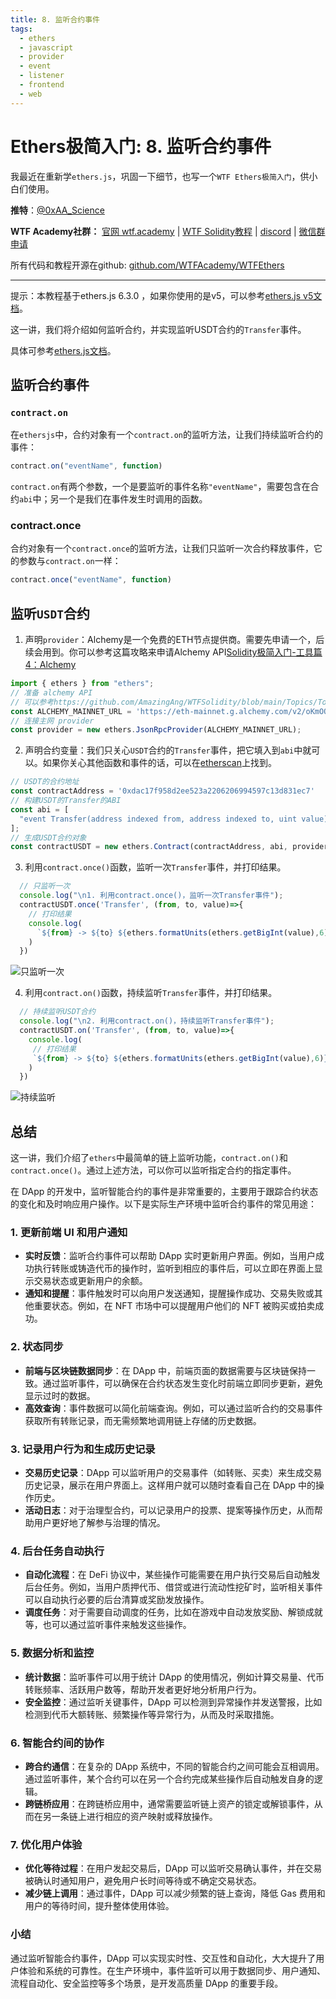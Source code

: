 ```yaml
---
title: 8. 监听合约事件
tags:
  - ethers
  - javascript
  - provider
  - event
  - listener
  - frontend
  - web
---
```


# Ethers极简入门: 8. 监听合约事件

我最近在重新学`ethers.js`，巩固一下细节，也写一个`WTF Ethers极简入门`，供小白们使用。

**推特**：[@0xAA_Science](https://twitter.com/0xAA_Science)

**WTF Academy社群：** [官网 wtf.academy](https://wtf.academy) | [WTF Solidity教程](https://github.com/AmazingAng/WTF-Solidity) | [discord](https://discord.gg/5akcruXrsk) | [微信群申请](https://docs.google.com/forms/d/e/1FAIpQLSe4KGT8Sh6sJ7hedQRuIYirOoZK_85miz3dw7vA1-YjodgJ-A/viewform?usp=sf_link)

所有代码和教程开源在github: [github.com/WTFAcademy/WTFEthers](https://github.com/WTFAcademy/WTF-Ethers)

-----

提示：本教程基于ethers.js 6.3.0 ，如果你使用的是v5，可以参考[ethers.js v5文档](https://docs.ethers.io/v5/)。

这一讲，我们将介绍如何监听合约，并实现监听USDT合约的`Transfer`事件。

具体可参考[ethers.js文档](https://docs.ethers.org/v6/api/contract/#ContractEvent)。

## 监听合约事件

### `contract.on`
在`ethersjs`中，合约对象有一个`contract.on`的监听方法，让我们持续监听合约的事件：

```js
contract.on("eventName", function)
```
`contract.on`有两个参数，一个是要监听的事件名称`"eventName"`，需要包含在合约`abi`中；另一个是我们在事件发生时调用的函数。

### contract.once

合约对象有一个`contract.once`的监听方法，让我们只监听一次合约释放事件，它的参数与`contract.on`一样：

```js
contract.once("eventName", function)
```

## 监听`USDT`合约

1. 声明`provider`：Alchemy是一个免费的ETH节点提供商。需要先申请一个，后续会用到。你可以参考这篇攻略来申请Alchemy API[Solidity极简入门-工具篇4：Alchemy](https://github.com/AmazingAng/WTFSolidity/blob/main/Topics/Tools/TOOL04_Alchemy/readme.md )

  ```js
  import { ethers } from "ethers";
  // 准备 alchemy API  
  // 可以参考https://github.com/AmazingAng/WTFSolidity/blob/main/Topics/Tools/TOOL04_Alchemy/readme.md 
  const ALCHEMY_MAINNET_URL = 'https://eth-mainnet.g.alchemy.com/v2/oKmOQKbneVkxgHZfibs-iFhIlIAl6HDN';
  // 连接主网 provider
  const provider = new ethers.JsonRpcProvider(ALCHEMY_MAINNET_URL);
  ```

2. 声明合约变量：我们只关心`USDT`合约的`Transfer`事件，把它填入到`abi`中就可以。如果你关心其他函数和事件的话，可以在[etherscan](https://etherscan.io/address/0xdac17f958d2ee523a2206206994597c13d831ec7#code)上找到。

  ```js
  // USDT的合约地址
  const contractAddress = '0xdac17f958d2ee523a2206206994597c13d831ec7'
  // 构建USDT的Transfer的ABI
  const abi = [
    "event Transfer(address indexed from, address indexed to, uint value)"
  ];
  // 生成USDT合约对象
  const contractUSDT = new ethers.Contract(contractAddress, abi, provider);
  ```

3. 利用`contract.once()`函数，监听一次`Transfer`事件，并打印结果。

  ```js
    // 只监听一次
    console.log("\n1. 利用contract.once()，监听一次Transfer事件");
    contractUSDT.once('Transfer', (from, to, value)=>{
      // 打印结果
      console.log(
        `${from} -> ${to} ${ethers.formatUnits(ethers.getBigInt(value),6)}`
      )
    })
  ```
  ![只监听一次](img/8-1.png)

4. 利用`contract.on()`函数，持续监听`Transfer`事件，并打印结果。
  ```js
    // 持续监听USDT合约
    console.log("\n2. 利用contract.on()，持续监听Transfer事件");
    contractUSDT.on('Transfer', (from, to, value)=>{
      console.log(
       // 打印结果
       `${from} -> ${to} ${ethers.formatUnits(ethers.getBigInt(value),6)}`
      )
    })
  ```
  ![持续监听](img/8-2.png)

## 总结
这一讲，我们介绍了`ethers`中最简单的链上监听功能，`contract.on()`和`contract.once()`。通过上述方法，可以你可以监听指定合约的指定事件。

在 DApp 的开发中，监听智能合约的事件是非常重要的，主要用于跟踪合约状态的变化和及时响应用户操作。以下是实际生产环境中监听合约事件的常见用途：

### 1. **更新前端 UI 和用户通知**
   - **实时反馈**：监听合约事件可以帮助 DApp 实时更新用户界面。例如，当用户成功执行转账或铸造代币的操作时，监听到相应的事件后，可以立即在界面上显示交易状态或更新用户的余额。
   - **通知和提醒**：事件触发时可以向用户发送通知，提醒操作成功、交易失败或其他重要状态。例如，在 NFT 市场中可以提醒用户他们的 NFT 被购买或拍卖成功。

### 2. **状态同步**
   - **前端与区块链数据同步**：在 DApp 中，前端页面的数据需要与区块链保持一致。通过监听事件，可以确保在合约状态发生变化时前端立即同步更新，避免显示过时的数据。
   - **高效查询**：事件数据可以简化前端查询。例如，可以通过监听合约的交易事件获取所有转账记录，而无需频繁地调用链上存储的历史数据。

### 3. **记录用户行为和生成历史记录**
   - **交易历史记录**：DApp 可以监听用户的交易事件（如转账、买卖）来生成交易历史记录，展示在用户界面上。这样用户就可以随时查看自己在 DApp 中的操作历史。
   - **活动日志**：对于治理型合约，可以记录用户的投票、提案等操作历史，从而帮助用户更好地了解参与治理的情况。

### 4. **后台任务自动执行**
   - **自动化流程**：在 DeFi 协议中，某些操作可能需要在用户执行交易后自动触发后台任务。例如，当用户质押代币、借贷或进行流动性挖矿时，监听相关事件可以自动执行必要的后台清算或奖励发放操作。
   - **调度任务**：对于需要自动调度的任务，比如在游戏中自动发放奖励、解锁成就等，也可以通过监听事件来触发这些操作。

### 5. **数据分析和监控**
   - **统计数据**：监听事件可以用于统计 DApp 的使用情况，例如计算交易量、代币转账频率、活跃用户数等，帮助开发者更好地分析用户行为。
   - **安全监控**：通过监听关键事件，DApp 可以检测到异常操作并发送警报，比如检测到代币大额转账、频繁操作等异常行为，从而及时采取措施。

### 6. **智能合约间的协作**
   - **跨合约通信**：在复杂的 DApp 系统中，不同的智能合约之间可能会互相调用。通过监听事件，某个合约可以在另一个合约完成某些操作后自动触发自身的逻辑。
   - **跨链桥应用**：在跨链桥应用中，通常需要监听链上资产的锁定或解锁事件，从而在另一条链上进行相应的资产映射或释放操作。

### 7. **优化用户体验**
   - **优化等待过程**：在用户发起交易后，DApp 可以监听交易确认事件，并在交易被确认时通知用户，避免用户长时间等待或不确定交易状态。
   - **减少链上调用**：通过事件，DApp 可以减少频繁的链上查询，降低 Gas 费用和用户的等待时间，提升整体使用体验。


### 小结

通过监听智能合约事件，DApp 可以实现实时性、交互性和自动化，大大提升了用户体验和系统的可靠性。在生产环境中，事件监听可以用于数据同步、用户通知、流程自动化、安全监控等多个场景，是开发高质量 DApp 的重要手段。
